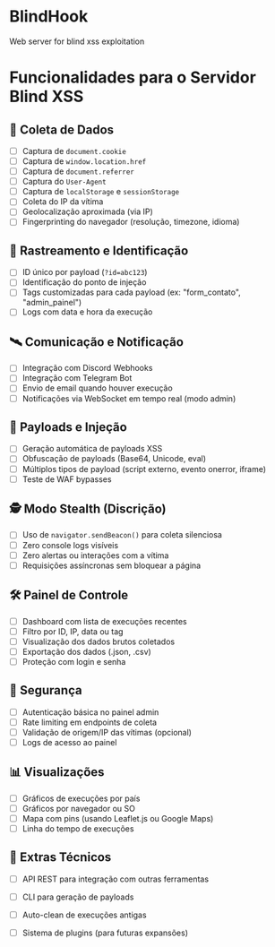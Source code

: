 # BlindHook
Web server for blind xss exploitation

# Funcionalidades para o Servidor Blind XSS

## 🧩 Coleta de Dados
- [ ] Captura de `document.cookie`
- [ ] Captura de `window.location.href`
- [ ] Captura de `document.referrer`
- [ ] Captura do `User-Agent`
- [ ] Captura de `localStorage` e `sessionStorage`
- [ ] Coleta do IP da vítima
- [ ] Geolocalização aproximada (via IP)
- [ ] Fingerprinting do navegador (resolução, timezone, idioma)

## 🎯 Rastreamento e Identificação
- [ ] ID único por payload (`?id=abc123`)
- [ ] Identificação do ponto de injeção
- [ ] Tags customizadas para cada payload (ex: "form_contato", "admin_painel")
- [ ] Logs com data e hora da execução

## 🛰️ Comunicação e Notificação
- [ ] Integração com Discord Webhooks
- [ ] Integração com Telegram Bot
- [ ] Envio de email quando houver execução
- [ ] Notificações via WebSocket em tempo real (modo admin)

## 🧪 Payloads e Injeção
- [ ] Geração automática de payloads XSS
- [ ] Obfuscação de payloads (Base64, Unicode, eval)
- [ ] Múltiplos tipos de payload (script externo, evento onerror, iframe)
- [ ] Teste de WAF bypasses

## 🕵️ Modo Stealth (Discrição)
- [ ] Uso de `navigator.sendBeacon()` para coleta silenciosa
- [ ] Zero console logs visíveis
- [ ] Zero alertas ou interações com a vítima
- [ ] Requisições assíncronas sem bloquear a página

## 🛠️ Painel de Controle
- [ ] Dashboard com lista de execuções recentes
- [ ] Filtro por ID, IP, data ou tag
- [ ] Visualização dos dados brutos coletados
- [ ] Exportação dos dados (.json, .csv)
- [ ] Proteção com login e senha

## 🔐 Segurança
- [ ] Autenticação básica no painel admin
- [ ] Rate limiting em endpoints de coleta
- [ ] Validação de origem/IP das vítimas (opcional)
- [ ] Logs de acesso ao painel

## 📊 Visualizações
- [ ] Gráficos de execuções por país
- [ ] Gráficos por navegador ou SO
- [ ] Mapa com pins (usando Leaflet.js ou Google Maps)
- [ ] Linha do tempo de execuções

## 🧰 Extras Técnicos
- [ ] API REST para integração com outras ferramentas
- [ ] CLI para geração de payloads
- [ ] Auto-clean de execuções antigas
- [ ] Sistema de plugins (para futuras expansões)

